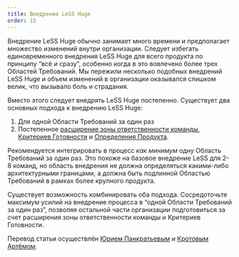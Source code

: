 ```yaml
---
title: Внедрение LeSS Huge
order: 15
---
```


Внедрение LeSS Huge обычно занимает много времени и предполагает множество изменений внутри организации. Следует избегать единовременного внедрения LeSS Huge для всего продукта по принципу “всё и сразу”, особенно когда в это вовлечено более трех Областей Требований. Мы пережили несколько подобных внедрений LeSS Huge и объем изменений в организации оказывался слишком велик, что вызывало боль и страдания.

Вместо этого следует внедрять LeSS Huge постепенно. Существует два основных подхода к внедрению LeSS Huge:

1) Для одной Области Требований за один раз
2) Постепенное [расширение зоны ответственности команды](/less/adoption/feature-team-adoption_map.html), [Критериев Готовности](/less/framework/definition-of-done.html) и [Определения Продукта](/less/framework/product.html).

Рекомендуется интегрировать в процесс *как минимум* одну Область Требований за один раз. Это похоже на базовое внедрение LeSS для 2-8 команд, но область внедрения не должна определяться какими-либо архитектурными границами, а должна быть подлинной Областью Требований в рамках более крупного продукта.

Существует возможность комбинировать оба подхода. Сосредоточьте максимум усилий на внедрение процесса в “одной Области Требований за один раз”, позволяя остальной части организации подготовиться за счет расширения зоны ответственности команды и Критериев Готовности.

Перевод статьи осуществлён [Юрием Панкратьевым](https://www.linkedin.com/in/yuriypankratyev) и [Кротовым Артёмом](https://www.facebook.com/artem.v.krotov).
